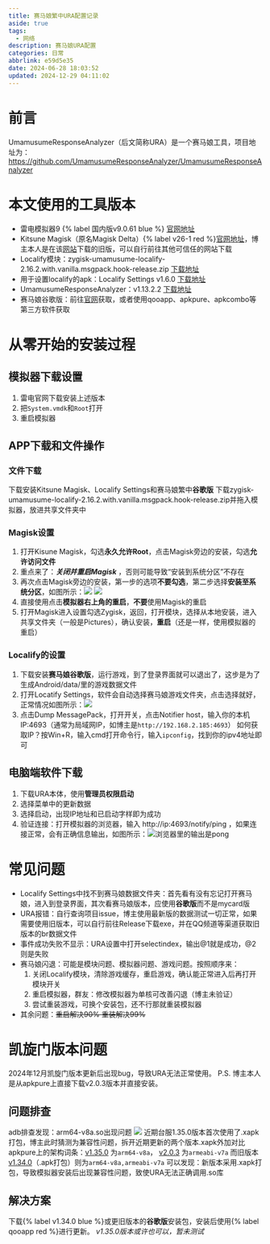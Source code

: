 ```yaml
---
title: 赛马娘繁中URA配置记录
aside: true
tags:
  - 网络
description: 赛马娘URA配置
categories: 日常
abbrlink: e59d5e35
date: 2024-06-28 18:03:52
updated: 2024-12-29 04:11:02
---
```



# 前言
UmamusumeResponseAnalyzer（后文简称URA）是一个赛马娘工具，项目地址为：
https://github.com/UmamusumeResponseAnalyzer/UmamusumeResponseAnalyzer
# 本文使用的工具版本

- 雷电模拟器9 {% label 国内版v9.0.61 blue %} [官网地址](https://www.ldmnq.com/other/version-history-and-release-notes.html)
- Kitsune Magisk（原名Magisk Delta）{% label  v26-1 red %}[官网地址](https://huskydg.github.io/magisk-files/ )，博主本人是在该[网站]( https://magisk-delta.en.uptodown.com/android)下载的旧版，可以自行前往其他可信任的网站下载
- Localify模块：zygisk-umamusume-localify-2.16.2.with.vanilla.msgpack.hook-release.zip [下载地址](https://github.com/UmamusumeResponseAnalyzer/umamusume-localify-android/releases)
- 用于设置localify的apk：Localify Settings v1.6.0 [下载地址](https://github.com/Kimjio/umamusume-localify-android/releases)
- UmamusumeResponseAnalyzer：v1.13.2.2 [下载地址](https://github.com/UmamusumeResponseAnalyzer/UmamusumeResponseAnalyzer/releases)
- 赛马娘谷歌版：前往[官网](https://uma.komoejoy.com/)获取，或者使用qooapp、apkpure、apkcombo等第三方软件获取
# 从零开始的安装过程
## 模拟器下载设置

1. 雷电官网下载安装上述版本
2. 把`System.vmdk`和`Root`打开
3. 重启模拟器

## APP下载和文件操作
### 文件下载
下载安装Kitsune Magisk、Localify Settings和赛马娘繁中**谷歌版**
下载zygisk-umamusume-localify-2.16.2.with.vanilla.msgpack.hook-release.zip并拖入模拟器，放进共享文件夹中
### Magisk设置

1. 打开Kisune Magisk，勾选**永久允许Root**，点击Magisk旁边的安装，勾选**允许访问文件**
2. 重点来了：***关闭并重启Magisk*** ，否则可能导致“安装到系统分区”不存在
3. 再次点击Magisk旁边的安装，第一步的选项**不要勾选**，第二步选择**安装至系统分区**，如图所示：![](../images/dea47f18cf40dc9c93b60819f073904c.png) ![](../images/caf5dd1164e5cf2a5c5197a6583d913e.png)
4. 直接使用点击**模拟器右上角的重启**，**不要**使用Magisk的重启
5. 打开Magisk进入设置勾选Zygisk，返回，打开模块，选择从本地安装，进入共享文件夹（一般是Pictures），确认安装，**重启**（还是一样，使用模拟器的重启）

### Localify的设置

1. 下载安装**赛马娘谷歌版**，运行游戏，到了登录界面就可以退出了，这步是为了生成Android/data/里的游戏数据文件
2. 打开Locatify Settings，软件会自动选择赛马娘游戏文件夹，点击选择就好，正常情况如图所示：![](../images/bfd49008470e900bc7c441470cb5ac2d.png)
3. 点击Dump MessagePack，打开开关，点击Notifier host，输入你的本机IP:4693（通常为局域网IP，如博主是`http://192.168.2.185:4693`）
   如何获取IP？按Win+R，输入cmd打开命令行，输入`ipconfig`，找到你的ipv4地址即可

## 电脑端软件下载
1. 下载URA本体，使用**管理员权限启动**
2. 选择菜单中的更新数据
3. 选择启动，出现IP地址和已启动字样即为成功
4. 验证连接：打开模拟器的浏览器，输入 http://ip:4693/notify/ping ，如果连接正常，会有正确信息输出，如图所示：![浏览器里的输出是pong](../images/b36af439471dee46bfcf2b9e5073a352.png)

# 常见问题
-  Localify Settings中找不到赛马娘数据文件夹：首先看有没有忘记打开赛马娘，进入到登录界面，其次看赛马娘版本，应使用**谷歌版**而不是mycard版
- URA报错：自行查询项目issue，博主使用最新版的数据测试一切正常，如果需要使用旧版本，可以自行前往Release下载exe，并在QQ频道等渠道获取旧版本的br数据文件
- 事件成功失败不显示：URA设置中打开selectindex，输出@1就是成功，@2则是失败
- 赛马娘闪退：可能是模块问题、模拟器问题、游戏问题。按照顺序来：
  1. 关闭Localify模块，清除游戏缓存，重启游戏，确认能正常进入后再打开模块开关
  2. 重启模拟器，群友：修改模拟器为单核可改善闪退（博主未验证）
  3. 尝试重装游戏，可换个安装包，还不行那就重装模拟器
- 其余问题：~~重启解决90% 重装解决99%~~


#  凯旋门版本问题
2024年12月凯旋门版本更新后出现bug，导致URA无法正常使用。
P.S. 博主本人是从apkpure上直接下载v2.0.3版本并直接安装。

## 问题排查

adb排查发现：arm64-v8a.so出现问题 ![](../images/Pasted%20image%2020241229034252.png)
近期台服1.35.0版本首次使用了.xapk打包，博主此时猜测为兼容性问题，拆开近期更新的两个版本.xapk外加对比apkpure上的架构词条：[v1.35.0](https://apkpure.com/cn/%E8%B3%BD%E9%A6%AC%E5%A8%98pretty-derby/com.komoe.kmumamusumegp/download/1.35.0) 为`arm64-v8a`， [v2.0.3](https://apkpure.com/cn/%E8%B3%BD%E9%A6%AC%E5%A8%98pretty-derby/com.komoe.kmumamusumegp/download/2.0.3) 为`armeabi-v7a`
而旧版本[v1.34.0](https://apkpure.com/cn/%E8%B3%BD%E9%A6%AC%E5%A8%98pretty-derby/com.komoe.kmumamusumegp/download/1.34.0)（.apk打包）则为`arm64-v8a,armeabi-v7a`
可以发现：新版本采用.xapk打包，导致模拟器安装后出现兼容性问题，致使URA无法正确调用.so库

## 解决方案
下载{% label v1.34.0 blue %}或更旧版本的**谷歌版**安装包，安装后使用{% label qooapp red %}进行更新。
*v1.35.0版本或许也可以，暂未测试* 